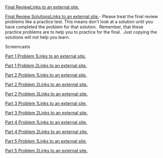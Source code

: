 [Final ReviewLinks to an external site.](https://docs.google.com/document/d/1VKtd4VeYAqU6mJ_dTuxbI3vZO1Aq6U7J0FV0M3xwosI/edit?usp=sharing)

[Final Review SolutionsLinks to an external site.](https://drive.google.com/file/d/1IUXnljzX6pMzLQKZP5RWED6PigM0XNV-/view?usp=sharing "Link")- Please treat the final review problems like a practice test. This means don't look at a solution until you have completed the problem for that solution.  Remember, that these practice problems are to help you to practice for the final.  Just copying the solutions will not help you learn.

Screencasts

[Part 1 Problem 1Links to an external site.](https://drive.google.com/file/d/1TWAlTbaezJq8vRXYWtFtyfzJoesPWsA_/view?usp=sharing)

[Part 1 Problem 2Links to an external site.](https://drive.google.com/file/d/1rKXV3PwzTHM8oE17WNmWV8Aq_94nTNX6/view?usp=sharing)

[Part 2 Problem 1Links to an external site.](https://drive.google.com/file/d/1n-G955htPjfPFSddEF0JT_abJpYYiP8g/view?usp=sharing)

[Part 2 Problem 2Links to an external site.](https://drive.google.com/file/d/1Mb9_MDi35fT2hB07IV5ImmtpWdPUVhyu/view?usp=sharing)

[Part 2 Problem 3Links to an external site.](https://drive.google.com/file/d/1JYBO8Q1TiT3DOKq3ojFmapJq8K5JCwOn/view?usp=sharing)

[Part 3 Problem 1Links to an external site.](https://drive.google.com/file/d/1eMKwDdgPIg9YCHrnLL9RMQkqMlqRe3b3/view?usp=sharing)

[Part 3 Problem 2Links to an external site.](https://drive.google.com/file/d/1sh1nh0TSvfqJtZH6SoAsaRPXhNrh7OJy/view?usp=sharing)

[Part 4 Problem 1Links to an external site.](https://drive.google.com/file/d/1FpAoToZq_HQt2arG8Q6vjmkcJDyoof1D/view?usp=sharing)

[Part 4 Problem 2Links to an external site.](https://drive.google.com/file/d/1RotRgPYUSAzHddeWA4jKYxBELxw3ukls/view?usp=sharing)

[Part 5 Problem 1Links to an external site.](https://drive.google.com/file/d/1ZyeNuY7vJWc8so2aRhCBg6ClcT-5-WUs/view?usp=sharing)

[Part 5 Problem 2Links to an external site.](https://drive.google.com/file/d/1TG8tGiNta_I8IKGzXk1J6azqgiIa0IMI/view?usp=sharing)
